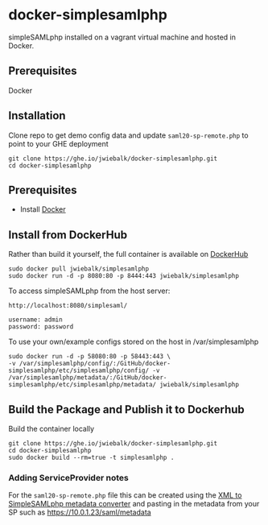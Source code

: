 # docker-simplesamlphp

simpleSAMLphp installed on a vagrant virtual machine and hosted in Docker.


## Prerequisites

Docker

## Installation

Clone repo to get demo config data and update `saml20-sp-remote.php` to point to your GHE deployment

```
git clone https://ghe.io/jwiebalk/docker-simplesamlphp.git
cd docker-simplesamlphp

```

## Prerequisites

  - Install [Docker](https://www.docker.com/)

## Install from DockerHub

Rather than build it yourself, the full container is available on [DockerHub](https://hub.docker.com/r/jwiebalk/simplesamlphp/)

```
sudo docker pull jwiebalk/simplesamlphp
sudo docker run -d -p 8080:80 -p 8444:443 jwiebalk/simplesamlphp
```

To access simpleSAMLphp from the host server:

```
http://localhost:8080/simplesaml/

username: admin
password: password

```

To use your own/example configs stored on the host in /var/simplesamlphp

```
sudo docker run -d -p 58080:80 -p 58443:443 \
-v /var/simplesamlphp/config/:/GitHub/docker-simplesamlphp/etc/simplesamlphp/config/ -v /var/simplesamlphp/metadata/:/GitHub/docker-simplesamlphp/etc/simplesamlphp/metadata/ jwiebalk/simplesamlphp
```

## Build the Package and Publish it to Dockerhub

Build the container locally

```
git clone https://ghe.io/jwiebalk/docker-simplesamlphp.git
cd docker-simplesamlphp
sudo docker build --rm=true -t simplesamlphp .
```

### Adding ServiceProvider notes

For the `saml20-sp-remote.php` file this can be created using the [XML to SimpleSAMLphp metadata converter](https://localhost:8444/simplesaml/module.php/core/frontpage_federation.php)
and pasting in the metadata from your SP such as https://10.0.1.23/saml/metadata
